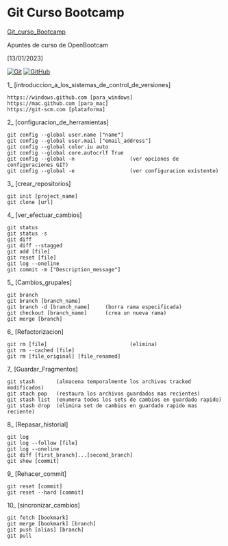 # Git Curso Bootcamp

[Git_curso_Bootcamp]()

Apuntes de curso de OpenBootcam



[13/01/2023]

[![Git](https://img.shields.io/badge/Git-2.37+-f14e32?style=for-the-badge&logo=git&logoColor=white&labelColor=101010)](https://git-scm.com/)
[![GitHub](https://img.shields.io/badge/GitHub-Web-blue?style=for-the-badge&logo=github&logoColor=white&labelColor=101010)](https://github.com/)

1_ [introduccion_a_los_sistemas_de_control_de_versiones]

    https://windows.github.com [para_windows]
    https://mac.github.com [para_mac]
    https://git-scm.com [plataforma]

2_  [configuracion_de_herramientas]

    git config --global user.name ["name"]
    git config --global user.mail ["email_address"]
    git config --global color.iu auto
    git config --global core.autocrlf True
    git config --global -n                  (ver opciones de configuraciones GIT)
    git config --global -e                  (ver configuracion existente)

3_ [crear_repositorios]

    git init [project_name]
    git clone [url]

4_ [ver_efectuar_cambios]

    git status
    git status -s
    git diff
    git diff --stagged
    git add [file]
    git reset [file]
    git log --oneline
    git commit -m ["Description_message"]

5_ [Cambios_grupales]

    git branch
    git branch [branch_name]
    git branch -d [branch_name]     (borra rama especificada)
    git checkout [branch_name]      (crea un nueva rama)
    git merge [branch]

6_ [Refactorizacion]

    git rm [file]                           (elimina)
    git rm --cached [file]
    git rm [file_original] [file_renamed]

7_ [Guardar_Fragmentos]

    git stash       (almacena temporalmente los archivos tracked modificados)
    git stach pop   (restaura los archivos guardados mas recientes)
    git stash list  (enumera todos los sets de cambios en guardado rapido)
    git stash drop  (elimina set de cambios en guardado rapido mas reciente)

8_ [Repasar_historial]

    git log
    git log --follow [file]
    git log --oneline
    git diff [first_branch]...[second_branch]
    git show [commit]

9_ [Rehacer_commit]

    git reset [commit]
    git reset --hard [commit]

10_ [sincronizar_cambios]

    git fetch [bookmark]
    git merge [bookmark] [branch]
    git push [alias] [branch]
    git pull